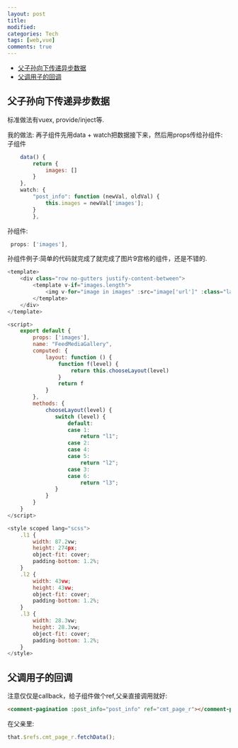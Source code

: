 ```yaml
---
layout: post
title:
modified:
categories: Tech
tags: [web,vue]
comments: true
---
```


<!-- TOC -->

- [父子孙向下传递异步数据](#父子孙向下传递异步数据)
- [父调用子的回调](#父调用子的回调)

<!-- /TOC -->

## 父子孙向下传递异步数据

标准做法有vuex, provide/inject等.

我的做法: 再子组件先用data + watch把数据接下来，然后用props传给孙组件:
子组件
```js
    data() {
        return {
            images: []
        }
    },
    watch: {
        "post_info": function (newVal, oldVal) {
            this.images = newVal['images'];
        }
        },
```
孙组件:
```js
 props: ['images'],
```

 孙组件例子:简单的代码就完成了就完成了图片9宫格的组件，还是不错的.
```js
<template>
    <div class="row no-gutters justify-content-between">
        <template v-if="images.length">
            <img v-for="image in images" :src="image['url']" :class="layout(images.length)">
        </template>
    </div>
</template>

<script>
    export default {
        props: ['images'],
        name: "FeedMediaGallery",
        computed: {
            layout: function () {
                function f(level) {
                    return this.chooseLayout(level)
                }
                return f
            }
        },
        methods: {
            chooseLayout(level) {
               switch (level) {
                   default:
                   case 1:
                       return "l1";
                   case 2:
                   case 4:
                   case 5:
                       return "l2";
                   case 3:
                   case 6:
                       return "l3";
               }
            }
        }
    }
</script>

<style scoped lang="scss">
    .l1 {
        width: 87.2vw;
        height: 274px;
        object-fit: cover;
        padding-bottom: 1.2%;
    }
    .l2 {
        width: 43vw;
        height: 43vw;
        object-fit: cover;
        padding-bottom: 1.2%;
    }
    .l3 {
        width: 28.3vw;
        height: 28.3vw;
        object-fit: cover;
        padding-bottom: 1.2%;
    }
</style>
```

## 父调用子的回调

注意仅仅是callback，给子组件做个ref,父亲直接调用就好:
```html
<comment-pagination :post_info="post_info" ref="cmt_page_r"></comment-pagination>
```
在父亲里:
```js
that.$refs.cmt_page_r.fetchData();
```
